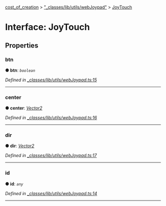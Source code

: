 [cost_of_creation](../README.md) > ["_classes/lib/utils/webJoypad"](../modules/__classes_lib_utils_webjoypad_.md) > [JoyTouch](../interfaces/__classes_lib_utils_webjoypad_.joytouch.md)



# Interface: JoyTouch


## Properties
<a id="btn"></a>

###  btn

**●  btn**:  *`boolean`* 

*Defined in [_classes/lib/utils/webJoypad.ts:15](https://github.com/codeartisticninja/cost_of_creation/blob/5dc4a7e/src/script/_classes/lib/utils/webJoypad.ts#L15)*





___

<a id="center"></a>

###  center

**●  center**:  *[Vector2](../classes/__classes_lib_utils_vector2_.vector2.md)* 

*Defined in [_classes/lib/utils/webJoypad.ts:16](https://github.com/codeartisticninja/cost_of_creation/blob/5dc4a7e/src/script/_classes/lib/utils/webJoypad.ts#L16)*





___

<a id="dir"></a>

###  dir

**●  dir**:  *[Vector2](../classes/__classes_lib_utils_vector2_.vector2.md)* 

*Defined in [_classes/lib/utils/webJoypad.ts:17](https://github.com/codeartisticninja/cost_of_creation/blob/5dc4a7e/src/script/_classes/lib/utils/webJoypad.ts#L17)*





___

<a id="id"></a>

###  id

**●  id**:  *`any`* 

*Defined in [_classes/lib/utils/webJoypad.ts:14](https://github.com/codeartisticninja/cost_of_creation/blob/5dc4a7e/src/script/_classes/lib/utils/webJoypad.ts#L14)*





___


